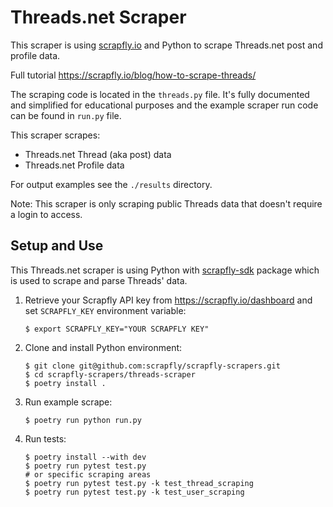 # Threads.net Scraper

This scraper is using [scrapfly.io](https://scrapfly.io/) and Python to scrape Threads.net post and profile data.

Full tutorial <https://scrapfly.io/blog/how-to-scrape-threads/>

The scraping code is located in the `threads.py` file. It's fully documented and simplified for educational purposes and the example scraper run code can be found in `run.py` file.

This scraper scrapes:
- Threads.net Thread (aka post) data
- Threads.net Profile data

For output examples see the `./results` directory.

Note: This scraper is only scraping public Threads data that doesn't require a login to access.

## Setup and Use

This Threads.net scraper is using Python with [scrapfly-sdk](https://pypi.org/project/scrapfly-sdk/) package which is used to scrape and parse Threads' data.

1. Retrieve your Scrapfly API key from <https://scrapfly.io/dashboard> and set `SCRAPFLY_KEY` environment variable:
    ```shell
    $ export SCRAPFLY_KEY="YOUR SCRAPFLY KEY"
    ```
2. Clone and install Python environment:
    ```shell
    $ git clone git@github.com:scrapfly/scrapfly-scrapers.git
    $ cd scrapfly-scrapers/threads-scraper
    $ poetry install .
    ```
3. Run example scrape:
    ```shell
    $ poetry run python run.py
    ```
4. Run tests:
    ```shell
    $ poetry install --with dev
    $ poetry run pytest test.py
    # or specific scraping areas
    $ poetry run pytest test.py -k test_thread_scraping
    $ poetry run pytest test.py -k test_user_scraping
    ```

